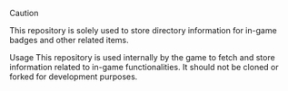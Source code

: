 > [!CAUTION]
> This repository is solely used to store directory information for in-game badges and other related items.
> <div>

Usage
This repository is used internally by the game to fetch and store information related to in-game functionalities. It should not be cloned or forked for development purposes.

